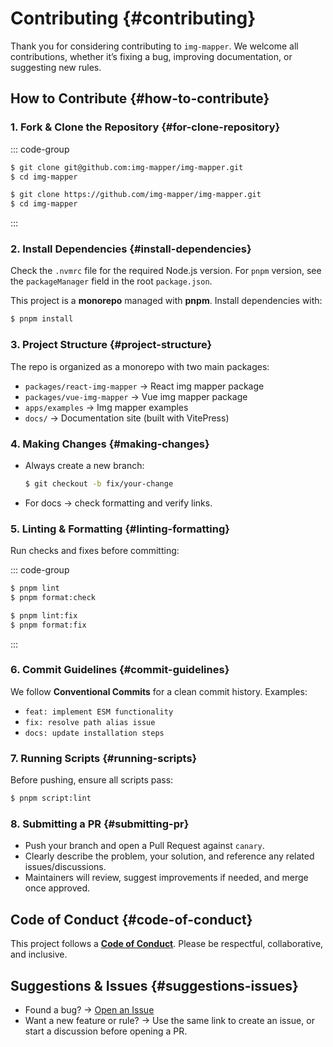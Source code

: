 # Contributing {#contributing}

Thank you for considering contributing to `img-mapper`. We welcome all contributions, whether it’s fixing a bug, improving documentation, or suggesting new rules.

## How to Contribute {#how-to-contribute}

### 1. Fork & Clone the Repository {#for-clone-repository}

::: code-group

```sh [SSH]
$ git clone git@github.com:img-mapper/img-mapper.git
$ cd img-mapper
```

```sh [HTTPS]
$ git clone https://github.com/img-mapper/img-mapper.git
$ cd img-mapper
```

:::

### 2. Install Dependencies {#install-dependencies}

Check the `.nvmrc` file for the required Node.js version. For `pnpm` version, see the `packageManager` field in the root `package.json`.

This project is a **monorepo** managed with **pnpm**. Install dependencies with:

```sh
$ pnpm install
```

### 3. Project Structure {#project-structure}

The repo is organized as a monorepo with two main packages:

- `packages/react-img-mapper` → React img mapper package
- `packages/vue-img-mapper` → Vue img mapper package
- `apps/examples` → Img mapper examples
- `docs/` → Documentation site (built with VitePress)

### 4. Making Changes {#making-changes}

- Always create a new branch:

  ```sh
  $ git checkout -b fix/your-change
  ```

- For docs → check formatting and verify links.

### 5. Linting & Formatting {#linting-formatting}

Run checks and fixes before committing:

::: code-group

```sh [Check]
$ pnpm lint
$ pnpm format:check
```

```sh [Fix]
$ pnpm lint:fix
$ pnpm format:fix
```

:::

### 6. Commit Guidelines {#commit-guidelines}

We follow **Conventional Commits** for a clean commit history. Examples:

- `feat: implement ESM functionality`
- `fix: resolve path alias issue`
- `docs: update installation steps`

### 7. Running Scripts {#running-scripts}

Before pushing, ensure all scripts pass:

```sh
$ pnpm script:lint
```

### 8. Submitting a PR {#submitting-pr}

- Push your branch and open a Pull Request against `canary`.
- Clearly describe the problem, your solution, and reference any related issues/discussions.
- Maintainers will review, suggest improvements if needed, and merge once approved.

## Code of Conduct {#code-of-conduct}

This project follows a [**Code of Conduct**](https://github.com/img-mapper/img-mapper/blob/master/CODE_OF_CONDUCT.md). Please be respectful, collaborative, and inclusive.

## Suggestions & Issues {#suggestions-issues}

- Found a bug? → [Open an Issue](https://github.com/img-mapper/img-mapper/issues/new/choose)
- Want a new feature or rule? → Use the same link to create an issue, or start a discussion before opening a PR.
